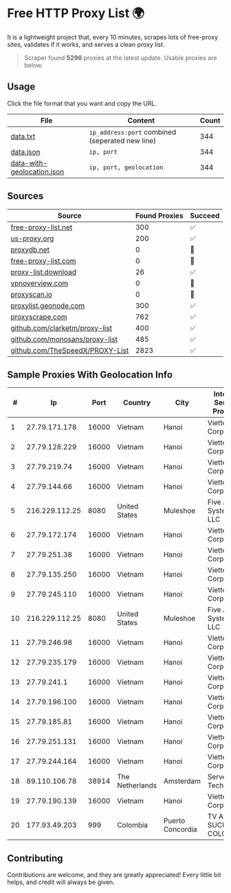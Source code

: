 
# Free HTTP Proxy List 🌍

It is a lightweight project that, every 10 minutes, scrapes lots of free-proxy sites, validates if it works, and serves a clean proxy list.


> Scraper found **5296** proxies at the latest update. Usable proxies are below.

## Usage

Click the file format that you want and copy the URL.


|File|Content|Count|
|----|-------|-----|
|[data.txt](https://raw.githubusercontent.com/themiralay/Proxy-List-World/master/data.txt)|`ip_address:port` combined (seperated new line)|344|
|[data.json](https://raw.githubusercontent.com/themiralay/Proxy-List-World/master/data.json)|`ip, port`|344|
|[data-with-geolocation.json](https://raw.githubusercontent.com/themiralay/Proxy-List-World/master/data-with-geolocation.json)|`ip, port, geolocation`|344|

## Sources

|Source|Found Proxies|Succeed|
|------|-------------|-------|
|[free-proxy-list.net](https://free-proxy-list.net)|300|✅|
|[us-proxy.org](https://www.us-proxy.org)|200|✅|
|[proxydb.net](http://proxydb.net)|0|🚫|
|[free-proxy-list.com](https://free-proxy-list.com/?page=&port=&type%5B%5D=http&type%5B%5D=https&up_time=0&search=Search)|0|🚫|
|[proxy-list.download](https://www.proxy-list.download/HTTP)|26|✅|
|[vpnoverview.com](https://vpnoverview.com/privacy/anonymous-browsing/free-proxy-servers)|0|🚫|
|[proxyscan.io](https://www.proxyscan.io)|0|🚫|
|[proxylist.geonode.com](https://proxylist.geonode.com/api/proxy-list?limit=300&page=1&sort_by=lastChecked&sort_type=desc&protocols=http,https)|300|✅|
|[proxyscrape.com](https://api.proxyscrape.com/v2/?request=displayproxies&protocol=http&timeout=10000&country=all&ssl=all&anonymity=all)|762|✅|
|[github.com/clarketm/proxy-list](https://raw.githubusercontent.com/clarketm/proxy-list/master/proxy-list-raw.txt)|400|✅|
|[github.com/monosans/proxy-list](https://raw.githubusercontent.com/monosans/proxy-list/main/proxies/http.txt)|485|✅|
|[github.com/TheSpeedX/PROXY-List](https://raw.githubusercontent.com/TheSpeedX/PROXY-List/master/http.txt)|2823|✅|


## Sample Proxies With Geolocation Info

|#|Ip|Port|Country|City|Internet Service Provider|
|-|--|----|-------|----|-------------------------|
|1|27.79.171.178|16000|Vietnam|Hanoi|Viettel Corporation|
|2|27.79.128.229|16000|Vietnam|Hanoi|Viettel Corporation|
|3|27.79.219.74|16000|Vietnam|Hanoi|Viettel Corporation|
|4|27.79.144.66|16000|Vietnam|Hanoi|Viettel Corporation|
|5|216.229.112.25|8080|United States|Muleshoe|Five Area Systems, LLC|
|6|27.79.172.174|16000|Vietnam|Hanoi|Viettel Corporation|
|7|27.79.251.38|16000|Vietnam|Hanoi|Viettel Corporation|
|8|27.79.135.250|16000|Vietnam|Hanoi|Viettel Corporation|
|9|27.79.245.110|16000|Vietnam|Hanoi|Viettel Corporation|
|10|216.229.112.25|8080|United States|Muleshoe|Five Area Systems, LLC|
|11|27.79.246.98|16000|Vietnam|Hanoi|Viettel Corporation|
|12|27.79.235.179|16000|Vietnam|Hanoi|Viettel Corporation|
|13|27.79.241.1|16000|Vietnam|Hanoi|Viettel Corporation|
|14|27.79.196.100|16000|Vietnam|Hanoi|Viettel Corporation|
|15|27.79.185.81|16000|Vietnam|Hanoi|Viettel Corporation|
|16|27.79.251.131|16000|Vietnam|Hanoi|Viettel Corporation|
|17|27.79.244.164|16000|Vietnam|Hanoi|Viettel Corporation|
|18|89.110.106.78|38914|The Netherlands|Amsterdam|Servers Tech Fzco|
|19|27.79.190.139|16000|Vietnam|Hanoi|Viettel Corporation|
|20|177.93.49.203|999|Colombia|Puerto Concordia|TV AZTECA SUCURSAL COLOMBIA|



## Contributing

Contributions are welcome, and they are greatly appreciated! Every
little bit helps, and credit will always be given.

